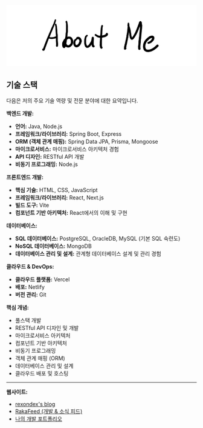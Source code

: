 ![AboutMe](images/AboutMe.png)  

## 기술 스택

다음은 저의 주요 기술 역량 및 전문 분야에 대한 요약입니다.

**백엔드 개발:**

* **언어:** Java, Node.js
* **프레임워크/라이브러리:** Spring Boot, Express
* **ORM (객체 관계 매핑):** Spring Data JPA, Prisma, Mongoose
* **마이크로서비스:** 마이크로서비스 아키텍처 경험
* **API 디자인:** RESTful API 개발
* **비동기 프로그래밍:** Node.js

**프론트엔드 개발:**

* **핵심 기술:** HTML, CSS, JavaScript
* **프레임워크/라이브러리:** React, Next.js
* **빌드 도구:** Vite
* **컴포넌트 기반 아키텍처:** React에서의 이해 및 구현

**데이터베이스:**

* **SQL 데이터베이스:** PostgreSQL, OracleDB, MySQL (기본 SQL 숙련도)
* **NoSQL 데이터베이스:** MongoDB
* **데이터베이스 관리 및 설계:** 관계형 데이터베이스 설계 및 관리 경험

**클라우드 & DevOps:**

* **클라우드 플랫폼:** Vercel
* **배포:** Netlify
* **버전 관리:** Git

**핵심 개념:**

* 풀스택 개발
* RESTful API 디자인 및 개발
* 마이크로서비스 아키텍처
* 컴포넌트 기반 아키텍처
* 비동기 프로그래밍
* 객체 관계 매핑 (ORM)
* 데이터베이스 관리 및 설계
* 클라우드 배포 및 호스팅

---

**웹사이트:**

* [rexondex's blog](https://rexondex.tistory.com/)
* [RakaFeed (개발 & 소식 피드)](https://rakaso598.github.io/)
* [나의 개발 포트폴리오](https://rakaso598.github.io/portfolio/)

